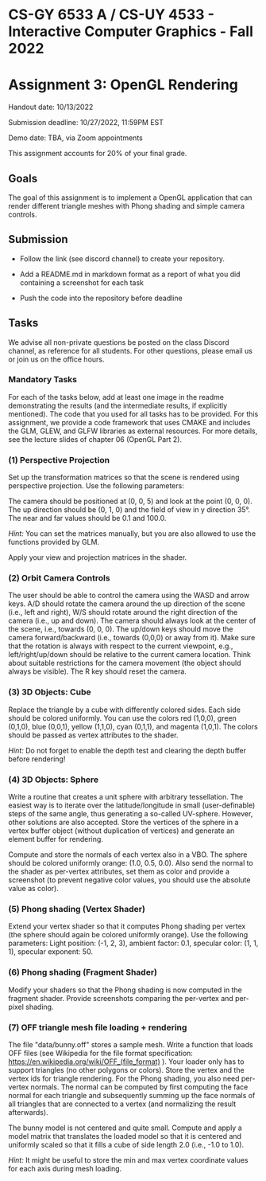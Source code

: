 # CS-GY 6533 A / CS-UY 4533 - Interactive Computer Graphics - Fall 2022

# Assignment 3: OpenGL Rendering

Handout date: 10/13/2022

Submission deadline: 10/27/2022, 11:59PM EST

Demo date: TBA, via Zoom appointments

This assignment accounts for 20\% of your final grade. 

## Goals

The goal of this assignment is to implement a OpenGL application that can render different triangle meshes with Phong shading and simple camera controls.

## Submission

*	Follow the link (see discord channel) to create your repository.

*	Add a README.md in markdown format as a report of what you did containing a screenshot for each task

*	Push the code into the repository before deadline

## Tasks

We advise all non-private questions be posted on the class Discord channel, as reference for all students.
For other questions, please email us or join us on the office hours.

### Mandatory Tasks

For each of the tasks below, add at least one image in the readme demonstrating the results (and the intermediate results, if explicitly mentioned).
The code that you used for all tasks has to be provided.
For this assignment, we provide a code framework that uses CMAKE and includes the GLM, GLEW, and GLFW libraries as external resources. For more details, see the lecture slides of chapter 06 (OpenGL Part 2).

### (1) Perspective Projection

Set up the transformation matrices so that the scene is rendered using perspective projection. Use the following parameters:

The camera should be positioned at (0, 0, 5) and look at the point (0, 0, 0). The up direction should be (0, 1, 0) and the field of view in y direction 35°. The near and far values should be 0.1 and 100.0.

*Hint:* You can set the matrices manually, but you are also allowed to use the functions provided by GLM.

Apply your view and projection matrices in the shader.

### (2) Orbit Camera Controls

The user should be able to control the camera using the WASD and arrow keys. A/D should rotate the camera around the up direction of the scene (i.e., left and right), W/S should rotate around the right direction of the camera (i.e., up and down). The camera should always look at the center of the scene, i.e., towards (0, 0, 0). The up/down keys should move the camera forward/backward (i.e., towards (0,0,0) or away from it). Make sure that the rotation is always with respect to the current viewpoint, e.g., left/right/up/down should be relative to the current camera location. Think about suitable restrictions for the camera movement (the object should always be visible). The R key should reset the camera.

### (3) 3D Objects: Cube

Replace the triangle by a cube with differently colored sides. Each side should be colored uniformly. You can use the colors red (1,0,0), green (0,1,0), blue (0,0,1), yellow (1,1,0), cyan (0,1,1), and magenta (1,0,1). The colors should be passed as vertex attributes to the shader.

*Hint:* Do not forget to enable the depth test and clearing the depth buffer before rendering! 

### (4) 3D Objects: Sphere

Write a routine that creates a unit sphere with arbitrary tessellation. The easiest way is to iterate over the latitude/longitude in small (user-definable) steps of the same angle, thus generating a so-called UV-sphere. However, other solutions are also accepted. Store the vertices of the sphere in a vertex buffer object (without duplication of vertices) and generate an element buffer for rendering. 

Compute and store the normals of each vertex also in a VBO. The sphere should be colored uniformly orange: (1.0, 0.5, 0.0). Also send the normal to the shader as per-vertex attributes, set them as color and provide a screenshot (to prevent negative color values, you should use the absolute value as color).

### (5) Phong shading (Vertex Shader)

Extend your vertex shader so that it computes Phong shading per vertex (the sphere should again be colored uniformly orange). Use the following parameters: 
Light position: (-1, 2, 3), ambient factor: 0.1, specular color: (1, 1, 1), specular exponent: 50.

### (6) Phong shading (Fragment Shader)

Modify your shaders so that the Phong shading is now computed in the fragment shader. Provide screenshots comparing the per-vertex and per-pixel shading.

### (7) OFF triangle mesh file loading + rendering

The file "data/bunny.off" stores a sample mesh. Write a function that loads OFF files (see Wikipedia for the file format specification: https://en.wikipedia.org/wiki/OFF_(file_format) ). Your loader only has to support triangles (no other polygons or colors). Store the vertex and the vertex ids for triangle rendering. For the Phong shading, you also need per-vertex normals. The normal can be computed by first computing the face normal for each triangle and subsequently summing up the face normals of all triangles that are connected to a vertex (and normalizing the result afterwards).

The bunny model is not centered and quite small. Compute and apply a model matrix that translates the loaded model so that it is centered and uniformly scaled so that it fills a cube of side length 2.0 (i.e., -1.0 to 1.0).

*Hint:* It might be useful to store the min and max vertex coordinate values for each axis during mesh loading.

